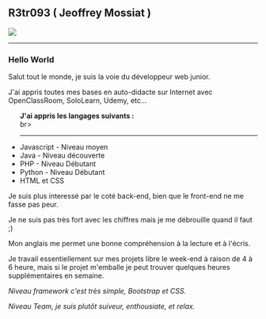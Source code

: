 <h2> R3tr093 ( Jeoffrey Mossiat ) </h2>
<img src ="https://avatars0.githubusercontent.com/u/46376410?s=400&u=f24602c9c01b913b972d268bf6f88f5cf1a08dc9&v=4"></img>
<hr>

<h3> Hello World </h3>

<p> Salut tout le monde, je suis la voie du développeur web junior. </p>

<p> J'ai appris toutes mes bases en auto-didacte sur Internet avec OpenClassRoom, SoloLearn, Udemy, etc...</p>

<ul><strong>J'ai appris les langages suivants :</strong><br>br><hr>
  
  <li>Javascript - Niveau moyen </li>
  <li>Java - Niveau découverte </li>
  <li>PHP - Niveau Débutant </li>
  <li>Python - Niveau Débutant</li>
  <li>HTML et CSS </li>
  
  
  </ul>
  
  <p> Je suis plus interessé par le coté back-end, bien que le front-end ne me fasse pas peur. </p>
  
  <p> Je ne suis pas très fort avec les chiffres mais je me débrouille quand il faut ;) </p>
  
  <p> Mon anglais me permet une bonne compréhension à la lecture et à l'écris.</p>
  
  <p> Je travail essentiellement sur mes projets libre le week-end à raison de 4 à 6 heure, mais si le projet m'emballe je peut trouver quelques heures supplémentaires en semaine.</p>
  
  <p><em> Niveau framework c'est très simple, Bootstrap et CSS.</em></p>
  
  <p><em> Niveau Team, je suis plutôt suiveur, enthousiate, et relax.</em></p>
  
